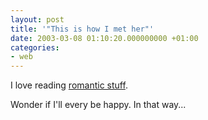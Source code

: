 ```yaml
---
layout: post
title: '"This is how I met her"'
date: 2003-03-08 01:10:20.000000000 +01:00
categories:
- web
---
```

I love reading <a href="http://studentweb.med.harvard.edu/CAG7/html/dpage2.html">romantic stuff</a>.

Wonder if I'll every be happy. In that way...
